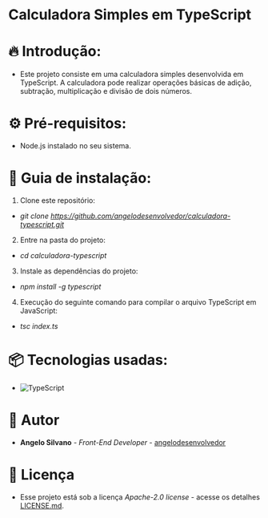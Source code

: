 # Calculadora Simples em TypeScript

# 🔥 Introdução:
* Este projeto consiste em uma calculadora simples desenvolvida em TypeScript. A calculadora pode realizar operações básicas de adição, subtração, multiplicação e divisão de dois números.

# ⚙️ Pré-requisitos:

* Node.js instalado no seu sistema.

# 🔨 Guia de instalação:

1. Clone este repositório:
* *git clone https://github.com/angelodesenvolvedor/calculadora-typescript.git*

2. Entre na pasta do projeto:
* *cd calculadora-typescript*   

3. Instale as dependências do projeto:
* *npm install -g typescript*

4. Execução do seguinte comando para compilar o arquivo TypeScript em JavaScript:
* *tsc index.ts*
  
# 📦 Tecnologias usadas:

* ![TypeScript](https://img.shields.io/badge/typescript-%23007ACC.svg?style=for-the-badge&logo=typescript&logoColor=white)
  
# 👷 Autor

* **Angelo Silvano** - *Front-End Developer* - [angelodesenvolvedor](https://github.com/angelodesenvolvedor)

# 📄 Licença

* Esse projeto está sob a licença *Apache-2.0 license* - acesse os detalhes [LICENSE.md](https://github.com/angelodesenvolvedor/calculadora-typescript?tab=Apache-2.0-1-ov-file). 
